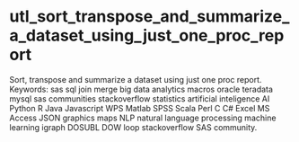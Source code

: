 # utl_sort_transpose_and_summarize_a_dataset_using_just_one_proc_report
Sort, transpose and summarize a dataset using just one proc report. Keywords: sas sql join merge big data analytics macros oracle teradata mysql sas communities stackoverflow statistics artificial inteligence AI Python R Java Javascript WPS Matlab SPSS Scala Perl C C# Excel MS Access JSON graphics maps NLP natural language processing machine learning igraph DOSUBL DOW loop stackoverflow SAS community.
